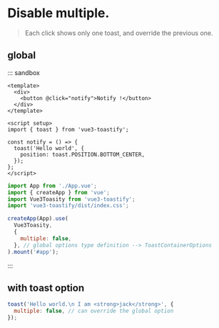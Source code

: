 # Disable multiple.

> Each click shows only one toast, and override the previous one.


## global

::: sandbox
```vue App.vue
<template>
  <div>
    <button @click="notify">Notify !</button>
  </div>
</template>

<script setup>
import { toast } from 'vue3-toastify';

const notify = () => {
  toast('Hello world', {
    position: toast.POSITION.BOTTOM_CENTER,
  });
};
</script>
```

```js /src/main.js [active]
import App from './App.vue';
import { createApp } from 'vue';
import Vue3Toasity from 'vue3-toastify';
import 'vue3-toastify/dist/index.css';

createApp(App).use(
  Vue3Toasity,
  {
    multiple: false,
  }, // global options type definition --> ToastContainerOptions
).mount('#app');
```
:::

## with toast option

```js
toast('Hello world.\n I am <strong>jack</strong>', {
  multiple: false, // can override the global option
});
```

